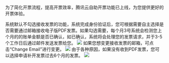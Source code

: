 ﻿为了简化开票流程，提高开票效率，腾讯云自助开票功能已上线，为您提供更好的开票体验。

系统默认不勾选接收发票的功能，系统完成身份验证后，您可根据需要自主选择是否需要通过邮箱接收电子版PDF发票。如果勾选需要，每个月3号系统会检测您上个月的的账单金额是否已确认，如已确认，系统将会处理您的发票请求，并于3-5个工作日后通过邮件发送发票给您。
![](https://main.qcloudimg.com/raw/42e74812775b58f5ffbd9e15aff3194e.png)
如果您想变更接收发票的邮箱，可点击“Change Email”进行变更。
![](https://main.qcloudimg.com/raw/c78ef5b3851ef9b88d3ec486caab9f01.png)
由于各种原因，如果没有收到PDF发票，您可以选择申请补开发票过去6个月的发票。
![](https://main.qcloudimg.com/raw/66640a9d8725008c82f9e67250640ddb.png)

